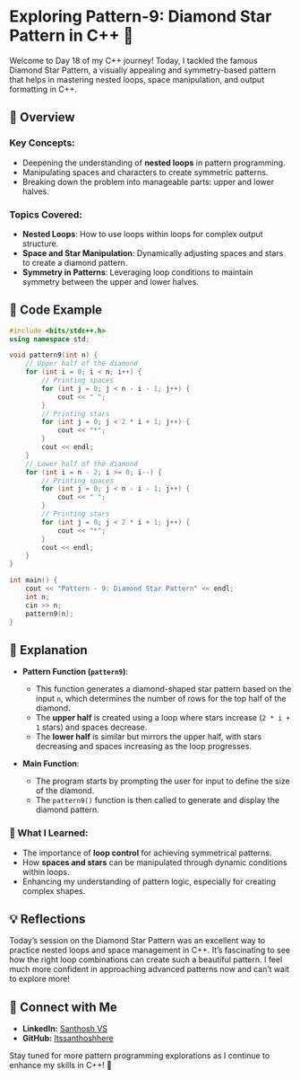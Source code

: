 # Exploring Pattern-9: Diamond Star Pattern in C++ 🌟

Welcome to Day 18 of my C++ journey! Today, I tackled the famous Diamond Star Pattern, a visually appealing and symmetry-based pattern that helps in mastering nested loops, space manipulation, and output formatting in C++.

## 📝 Overview

### Key Concepts:
- Deepening the understanding of **nested loops** in pattern programming.
- Manipulating spaces and characters to create symmetric patterns.
- Breaking down the problem into manageable parts: upper and lower halves.

### Topics Covered:
- **Nested Loops**: How to use loops within loops for complex output structure.
- **Space and Star Manipulation**: Dynamically adjusting spaces and stars to create a diamond pattern.
- **Symmetry in Patterns**: Leveraging loop conditions to maintain symmetry between the upper and lower halves.

## 📂 Code Example

```cpp
#include <bits/stdc++.h>
using namespace std;

void pattern9(int n) {
    // Upper half of the diamond
    for (int i = 0; i < n; i++) {
        // Printing spaces
        for (int j = 0; j < n - i - 1; j++) {
            cout << " ";
        }
        // Printing stars
        for (int j = 0; j < 2 * i + 1; j++) {
            cout << "*";
        }
        cout << endl;
    }
    // Lower half of the diamond
    for (int i = n - 2; i >= 0; i--) {
        // Printing spaces
        for (int j = 0; j < n - i - 1; j++) {
            cout << " ";
        }
        // Printing stars
        for (int j = 0; j < 2 * i + 1; j++) {
            cout << "*";
        }
        cout << endl;
    }
}

int main() {
    cout << "Pattern - 9: Diamond Star Pattern" << endl;
    int n;
    cin >> n;
    pattern9(n);
}
```

## 📘 Explanation

- **Pattern Function (`pattern9`)**:
  - This function generates a diamond-shaped star pattern based on the input `n`, which determines the number of rows for the top half of the diamond.
  - The **upper half** is created using a loop where stars increase (`2 * i + 1` stars) and spaces decrease.
  - The **lower half** is similar but mirrors the upper half, with stars decreasing and spaces increasing as the loop progresses.

- **Main Function**:
  - The program starts by prompting the user for input to define the size of the diamond.
  - The `pattern9()` function is then called to generate and display the diamond pattern.

### 🚀 What I Learned:
- The importance of **loop control** for achieving symmetrical patterns.
- How **spaces and stars** can be manipulated through dynamic conditions within loops.
- Enhancing my understanding of pattern logic, especially for creating complex shapes.

## 💡 Reflections

Today’s session on the Diamond Star Pattern was an excellent way to practice nested loops and space management in C++. It’s fascinating to see how the right loop combinations can create such a beautiful pattern. I feel much more confident in approaching advanced patterns now and can’t wait to explore more!

## 🔗 Connect with Me
- **LinkedIn:** [Santhosh VS](https://www.linkedin.com/in/thesanthoshvs/)
- **GitHub:** [Itssanthoshhere](https://github.com/Itssanthoshhere)

Stay tuned for more pattern programming explorations as I continue to enhance my skills in C++! 🚀
